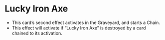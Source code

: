 # Lucky Iron Axe

*   This card’s second effect activates in the Graveyard, and starts a Chain.
*   This effect will activate if “Lucky Iron Axe” is destroyed by a card chained to its activation.
